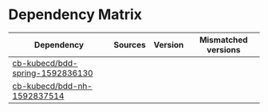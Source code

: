 # Dependency Matrix

Dependency | Sources | Version | Mismatched versions
---------- | ------- | ------- | -------------------
[cb-kubecd/bdd-spring-1592836130](https://github.com/cb-kubecd/bdd-spring-1592836130.git) |  | []() | 
[cb-kubecd/bdd-nh-1592837514](https://github.com/cb-kubecd/bdd-nh-1592837514.git) |  | []() | 
